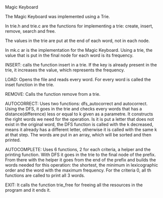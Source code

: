 Magic Keyboard

The Magic Keyboard was implemented using a Trie.

In trie.h and trie.c are the functions for implementing a trie: create, insert, remove, search and free.

The values in the trie are put at the end of each word, not in each node.

In mk.c ar is the implementation for the Magic Keyboard. Using a trie, the value that is put in the final node for each word is its frequency. 

INSERT: calls the function insert in a trie. If the key is already present in the trie, it increases the value, which represents the frequency.

LOAD: Opens the file and reads every word. For every word is called the inset function in the trie.

REMOVE: Calls the function remove from a trie.

AUTOCORRECT: Uses two functions: dfs_autocorrect and autocorrect. Using the DFS, it goes in the trie and checks every words that has a distance(difference) less or equal to k given as a parametre. It constructs the right words we need for the operation. Is it is put a letter that does not exist in the original word, the DFS function is called with the k decreased, means it already has a different letter, otherwise it is called with the same k at that step. The words are put in an array, which will be sorted and then printed.

AUTOCOMPLETE: Uses 6 functions, 2 for each criteria, a helper and the printing function. With DFS it goes in the trie to the final node of the prefix. From there with the helper it goes from the end of the prefix and builds the words needed for this operation: the shortest, the minimum in lexicographic order and the word with the maximum frequency. For the criteria 0, all th functions are called to print all 3 words.

EXIT: It calls the function trie_free for freeing all the resources in the program and it ends it.
